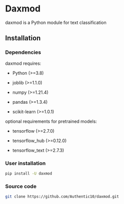 # Daxmod

daxmod is a Python module for text classification

## Installation

### Dependencies

daxmod requires:

- Python (>=3.8)

- joblib (>=1.1.0)

- numpy (>=1.21.4)

- pandas (>=1.3.4)

- scikit-learn (>=1.0.1)

optional requirements for pretrained models:

- tensorflow (>=2.7.0)

- tensorflow_hub (>=0.12.0)

- tensorflow_text (>=2.7.3)

### User installation

```bash
pip install -U daxmod
```

### Source code

```bash
git clone https://github.com/Authentic10/daxmod.git
```
